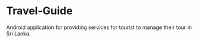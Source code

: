 # Travel-Guide
Android application for providing services for tourist to manage their tour in Sri Lanka.
